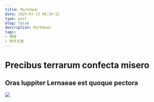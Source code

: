 ```yaml
---
title: Markdown
date: 2025-07-13 08:34:12
type: post
blog: false
description: Markdown
tags:
- 博客
- 同步文章
---
```

# Precibus terrarum confecta misero

## Oras Iuppiter Lernaeae est quoque pectora
![](https://pic1.zhimg.com/v2-1e7b5f24eebba472ab8fb68fa3c3f75c_1440w.jpg)
